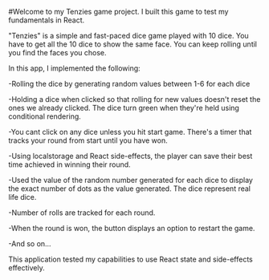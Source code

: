 #Welcome to my Tenzies game project. I built this game to test my fundamentals in React.

"Tenzies" is a simple and fast-paced dice game played with 10 dice. You have to get all the 10 dice to show the same face. You can keep rolling until you find the faces you chose.

In this app, I implemented the following:

-Rolling the dice by generating random values between 1-6 for each dice

-Holding a dice when clicked so that rolling for new values doesn't reset the ones we already clicked. The dice turn green when they're held using conditional rendering.

-You cant click on any dice unless you hit start game. There's a timer that tracks your round from start until you have won.

-Using localstorage and React side-effects, the player can save their best time achieved in winning their round.

-Used the value of the random number generated for each dice to display the exact number of dots as the value generated. The dice represent real life dice.

-Number of rolls are tracked for each round.

-When the round is won, the button displays an option to restart the game.

-And so on...

This application tested my capabilities to use React state and side-effects effectively. 